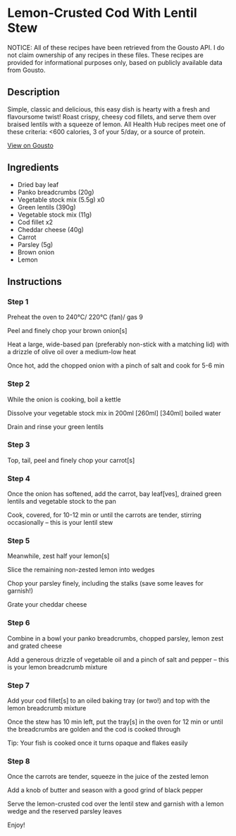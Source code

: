 # Lemon-Crusted Cod With Lentil Stew

NOTICE: All of these recipes have been retrieved from the Gousto API. I do not claim ownership of any recipes in these files. These recipes are provided for informational purposes only, based on publicly available data from Gousto.

## Description

Simple, classic and delicious, this easy dish is hearty with a fresh and flavoursome twist! Roast crispy, cheesy cod fillets, and serve them over braised lentils with a squeeze of lemon. All Health Hub recipes meet one of these criteria: <600 calories, 3 of your 5/day, or a source of protein.

[View on Gousto](https://www.gousto.co.uk/recipes/cookbook/lemon-crusted-cod-with-braised-lentils)

## Ingredients

- Dried bay leaf
- Panko breadcrumbs (20g)
- Vegetable stock mix (5.5g) x0
- Green lentils (390g)
- Vegetable stock mix (11g)
- Cod fillet x2
- Cheddar cheese (40g)
- Carrot
- Parsley (5g)
- Brown onion
- Lemon

## Instructions


### Step 1

Preheat the oven to 240°C/ 220°C (fan)/ gas 9

Peel and finely chop your brown onion[s]

Heat a large, wide-based pan (preferably non-stick with a matching lid) with a drizzle of olive oil over a medium-low heat

Once hot, add the chopped onion with a pinch of salt and cook for 5-6 min


### Step 2

While the onion is cooking, boil a kettle

Dissolve your vegetable stock mix in 200ml<span class="text-purple"> [260ml]</span><span class="text-danger"> [340ml] </span>boiled water

Drain and rinse your green lentils


### Step 3

Top, tail, peel and finely chop your carrot[s]


### Step 4

Once the onion has softened, add the carrot, bay leaf[ves], drained green lentils and vegetable stock to the pan

Cook, covered, for 10-12 min or until the carrots are tender, stirring occasionally – this is your lentil stew


### Step 5

Meanwhile, zest half your lemon[s]

Slice the remaining non-zested lemon into wedges

Chop your parsley finely, including the stalks (save some leaves for garnish!)

Grate your cheddar cheese


### Step 6

Combine in a bowl your panko breadcrumbs, chopped parsley, lemon zest and grated cheese

Add a generous drizzle of vegetable oil and a pinch of salt and pepper – this is your lemon breadcrumb mixture


### Step 7

Add your cod fillet[s] to an oiled baking tray (or two!) and top with the lemon breadcrumb mixture

Once the stew has 10 min left, put the tray[s] in the oven for 12 min or until the breadcrumbs are golden and the cod is cooked through

Tip: Your fish is cooked once it turns opaque and flakes easily

### Step 8

Once the carrots are tender, squeeze in the juice of the zested lemon

Add a knob of butter and season with a good grind of black pepper

Serve the lemon-crusted cod over the lentil stew and garnish with a lemon wedge and the reserved parsley leaves

Enjoy!

